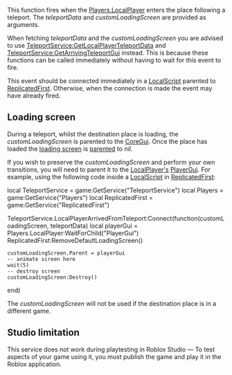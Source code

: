 This function fires when the [Players.LocalPlayer](https://developer.roblox.com/en-us/api-reference/property/Players/LocalPlayer) enters the place following a teleport. The _teleportData_ and _customLoadingScreen_ are provided as arguments.

When fetching _teleportData_ and the _customLoadingScreen_ you are advised to use [TeleportService:GetLocalPlayerTeleportData](https://developer.roblox.com/en-us/api-reference/function/TeleportService/GetLocalPlayerTeleportData) and [TeleportService:GetArrivingTeleportGui](https://developer.roblox.com/en-us/api-reference/function/TeleportService/GetArrivingTeleportGui) instead. This is because these functions can be called immediately without having to wait for this event to fire.

This event should be connected immediately in a [LocalScript](https://developer.roblox.com/en-us/api-reference/class/LocalScript) parented to [ReplicatedFirst](https://developer.roblox.com/en-us/api-reference/class/ReplicatedFirst). Otherwise, when the connection is made the event may have already fired.

Loading screen
--------------

During a teleport, whilst the destination place is loading, the _customLoadingScreen_ is parented to the [CoreGui](https://developer.roblox.com/en-us/api-reference/class/CoreGui). Once the place has loaded the [loading screen](https://developer.roblox.com/en-us/api-reference/class/ScreenGui) is [parented](https://developer.roblox.com/en-us/api-reference/property/Instance/Parent) to _nil_.

If you wish to preserve the _customLoadingScreen_ and perform your own transitions, you will need to parent it to the [LocalPlayer's](https://developer.roblox.com/en-us/api-reference/property/Players/LocalPlayer) [PlayerGui](https://developer.roblox.com/en-us/api-reference/class/PlayerGui). For example, using the following code inside a [LocalScript](https://developer.roblox.com/en-us/api-reference/class/LocalScript) in [ReplicatedFirst](https://developer.roblox.com/en-us/api-reference/class/ReplicatedFirst):

local TeleportService = game:GetService("TeleportService")
local Players = game:GetService("Players")
local ReplicatedFirst = game:GetService("ReplicatedFirst")

TeleportService.LocalPlayerArrivedFromTeleport:Connect(function(customLoadingScreen, teleportData)
    local playerGui = Players.LocalPlayer:WaitForChild("PlayerGui")
    ReplicatedFirst:RemoveDefaultLoadingScreen()

    customLoadingScreen.Parent = playerGui
    -- animate screen here
    wait(5)
    -- destroy screen
    customLoadingScreen:Destroy()
end)

The _customLoadingScreen_ will not be used if the destination place is in a different game.

Studio limitation
-----------------

This service does not work during playtesting in Roblox Studio — To test aspects of your game using it, you must publish the game and play it in the Roblox application.